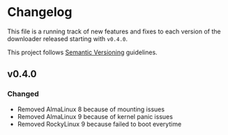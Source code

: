 # Changelog
This file is a running track of new features and fixes to each version of the downloader released starting with `v0.4.0`.

This project follows [Semantic Versioning](http://semver.org) guidelines.

## v0.4.0
### Changed
* Removed AlmaLinux 8 because of mounting issues
* Removed AlmaLinux 9 because of kernel panic issues
* Removed RockyLinux 9 because failed to boot everytime